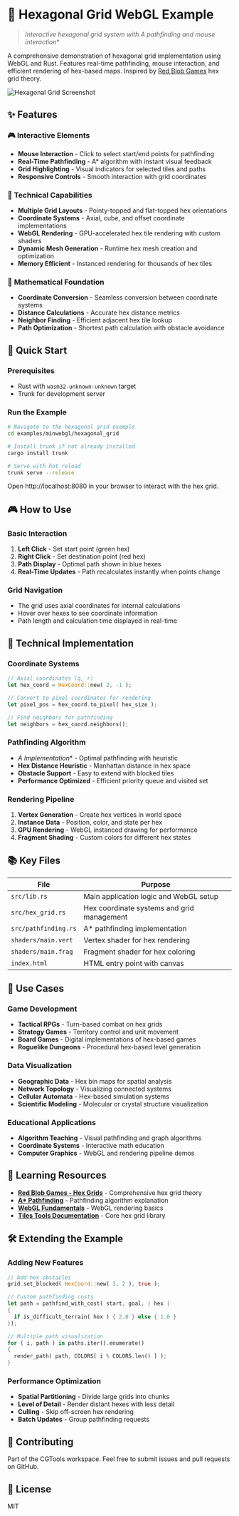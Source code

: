 # 🏺 Hexagonal Grid WebGL Example

> **Interactive hexagonal grid system with A* pathfinding and mouse interaction**

A comprehensive demonstration of hexagonal grid implementation using WebGL and Rust. Features real-time pathfinding, mouse interaction, and efficient rendering of hex-based maps. Inspired by [Red Blob Games](https://www.redblobgames.com/grids/hexagons/) hex grid theory.

![Hexagonal Grid Screenshot](./showcase.png)

## ✨ Features

### 🎮 **Interactive Elements**
- **Mouse Interaction** - Click to select start/end points for pathfinding
- **Real-Time Pathfinding** - A* algorithm with instant visual feedback
- **Grid Highlighting** - Visual indicators for selected tiles and paths
- **Responsive Controls** - Smooth interaction with grid coordinates

### 🔧 **Technical Capabilities**
- **Multiple Grid Layouts** - Pointy-topped and flat-topped hex orientations
- **Coordinate Systems** - Axial, cube, and offset coordinate implementations
- **WebGL Rendering** - GPU-accelerated hex tile rendering with custom shaders
- **Dynamic Mesh Generation** - Runtime hex mesh creation and optimization
- **Memory Efficient** - Instanced rendering for thousands of hex tiles

### 🧮 **Mathematical Foundation**
- **Coordinate Conversion** - Seamless conversion between coordinate systems
- **Distance Calculations** - Accurate hex distance metrics
- **Neighbor Finding** - Efficient adjacent hex tile lookup
- **Path Optimization** - Shortest path calculation with obstacle avoidance

## 🚀 Quick Start

### Prerequisites
- Rust with `wasm32-unknown-unknown` target
- Trunk for development server

### Run the Example
```bash
# Navigate to the hexagonal grid example
cd examples/minwebgl/hexagonal_grid

# Install trunk if not already installed
cargo install trunk

# Serve with hot reload
trunk serve --release
```

Open http://localhost:8080 in your browser to interact with the hex grid.

## 🎮 How to Use

### Basic Interaction
1. **Left Click** - Set start point (green hex)
2. **Right Click** - Set destination point (red hex)
3. **Path Display** - Optimal path shown in blue hexes
4. **Real-Time Updates** - Path recalculates instantly when points change

### Grid Navigation
- The grid uses axial coordinates for internal calculations
- Hover over hexes to see coordinate information
- Path length and calculation time displayed in real-time

## 🔧 Technical Implementation

### Coordinate Systems
```rust
// Axial coordinates (q, r)
let hex_coord = HexCoord::new( 2, -1 );

// Convert to pixel coordinates for rendering
let pixel_pos = hex_coord.to_pixel( hex_size );

// Find neighbors for pathfinding
let neighbors = hex_coord.neighbors();
```

### Pathfinding Algorithm
- **A* Implementation** - Optimal pathfinding with heuristic
- **Hex Distance Heuristic** - Manhattan distance in hex space
- **Obstacle Support** - Easy to extend with blocked tiles
- **Performance Optimized** - Efficient priority queue and visited set

### Rendering Pipeline
1. **Vertex Generation** - Create hex vertices in world space
2. **Instance Data** - Position, color, and state per hex
3. **GPU Rendering** - WebGL instanced drawing for performance
4. **Fragment Shading** - Custom colors for different hex states

## 📚 Key Files

| File | Purpose |
|------|---------|
| `src/lib.rs` | Main application logic and WebGL setup |
| `src/hex_grid.rs` | Hex coordinate systems and grid management |
| `src/pathfinding.rs` | A* pathfinding implementation |
| `shaders/main.vert` | Vertex shader for hex rendering |
| `shaders/main.frag` | Fragment shader for hex coloring |
| `index.html` | HTML entry point with canvas |

## 🎯 Use Cases

### Game Development
- **Tactical RPGs** - Turn-based combat on hex grids
- **Strategy Games** - Territory control and unit movement
- **Board Games** - Digital implementations of hex-based games
- **Roguelike Dungeons** - Procedural hex-based level generation

### Data Visualization
- **Geographic Data** - Hex bin maps for spatial analysis
- **Network Topology** - Visualizing connected systems
- **Cellular Automata** - Hex-based simulation systems
- **Scientific Modeling** - Molecular or crystal structure visualization

### Educational Applications
- **Algorithm Teaching** - Visual pathfinding and graph algorithms
- **Coordinate Systems** - Interactive math education
- **Computer Graphics** - WebGL and rendering pipeline demos

## 🔗 Learning Resources

- **[Red Blob Games - Hex Grids](https://www.redblobgames.com/grids/hexagons/)** - Comprehensive hex grid theory
- **[A* Pathfinding](https://www.redblobgames.com/pathfinding/a-star/)** - Pathfinding algorithm explanation
- **[WebGL Fundamentals](https://webglfundamentals.org/)** - WebGL rendering basics
- **[Tiles Tools Documentation](../../../module/helper/tiles_tools/readme.md)** - Core hex grid library

## 🛠️ Extending the Example

### Adding New Features
```rust
// Add hex obstacles
grid.set_blocked( HexCoord::new( 3, 2 ), true );

// Custom pathfinding costs
let path = pathfind_with_cost( start, goal, | hex |
{
  if is_difficult_terrain( hex ) { 2.0 } else { 1.0 }
});

// Multiple path visualization
for ( i, path ) in paths.iter().enumerate()
{
  render_path( path, COLORS[ i % COLORS.len() ] );
}
```

### Performance Optimization
- **Spatial Partitioning** - Divide large grids into chunks
- **Level of Detail** - Render distant hexes with less detail
- **Culling** - Skip off-screen hex rendering
- **Batch Updates** - Group pathfinding requests

## 🤝 Contributing

Part of the CGTools workspace. Feel free to submit issues and pull requests on GitHub.

## 📄 License

MIT

